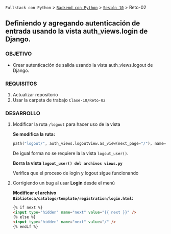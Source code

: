 `Fullstack con Python` > [`Backend con Python`](../../Readme.md) > [`Sesión 10`](../Readme.md) > Reto-02
## Definiendo y agregando autenticación de entrada usando la vista auth_views.login de Django.

### OBJETIVO
- Crear autenticación de salida usando la vista auth_views.logout de Django.

### REQUISITOS
1. Actualizar repositorio
1. Usar la carpeta de trabajo `Clase-10/Reto-02`

### DESARROLLO
1. Modificar la ruta `/logout` para hacer uso de la vista

   __Se modifica la ruta:__
   ```python
   path("logout/", auth_views.logoutView.as_view(next_page="/"), name="logout"),
   ```
   De igual forma no se requiere la la vista `logout_user()`.

   __Borra la vista `logout_user() del archivos views.py`__

    Verifica que el proceso de login y logout sigue funcionando

1. Corrigiendo un bug al usar __Login__ desde el menú

   __Modificar el archivo `Biblioteca/catalogo/template/registration/login.html`:__
   ```html
   {% if next %}
   <input type="hidden" name="next" value="{{ next }}" />
   {% else %}
   <input type="hidden" name="next" value="/" />
   {% endif %}
   ```
